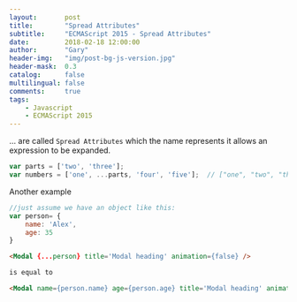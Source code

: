 ```yaml
---
layout:       post
title:        "Spread Attributes"
subtitle:     "ECMAScript 2015 - Spread Attributes"
date:         2018-02-18 12:00:00
author:       "Gary"
header-img:   "img/post-bg-js-version.jpg"
header-mask:  0.3
catalog:      false
multilingual: false
comments:     true
tags:
    - Javascript
    - ECMAScript 2015
---
```


... are called `Spread Attributes` which the name represents it allows an expression to be expanded.

```javascript
var parts = ['two', 'three'];
var numbers = ['one', ...parts, 'four', 'five'];  // ["one", "two", "three", "four", "five"]
```

Another example

```javascript
//just assume we have an object like this:
var person= {
    name: 'Alex',
    age: 35 
}
```

```html
<Modal {...person} title='Modal heading' animation={false} />

is equal to

<Modal name={person.name} age={person.age} title='Modal heading' animation={false} />
```